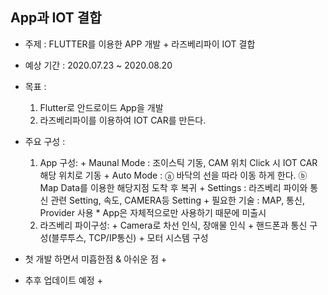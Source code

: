 ## App과 IOT 결합
- 주제 : FLUTTER를 이용한 APP 개발 + 라즈베리파이 IOT 결합
- 예상 기간 : 2020.07.23 ~ 2020.08.20
- 목표 : 
    1. Flutter로 안드로이드 App을 개발
    2. 라즈베리파이를 이용하여 IOT CAR를 만든다.
- 주요 구성 : 
    1. App 구성:
      + Maunal Mode : 조이스틱 기동, CAM 위치 Click 시 IOT CAR 해당 위치로 기동
      + Auto Mode : 
        ⓐ 바닥의 선을 따라 이동 하게 한다.
        ⓑ Map Data를 이용한 해당지점 도착 후 복귀
      + Settings : 라즈베리 파이와 통신 관련 Setting, 속도, CAMERA등 Setting
      + 필요한 기술 : MAP, 통신, Provider 사용
      * App은 자체적으로만 사용하기 때문에 미출시
    2. 라즈베리 파이구성:
      + Camera로 차선 인식, 장애물 인식
      + 핸드폰과 통신 구성(블루투스, TCP/IP통신)
      + 모터 시스템 구성
        
- 첫 개발 하면서 미흡한점 & 아쉬운 점
  + 

- 추후 업데이트 예정
  + 


